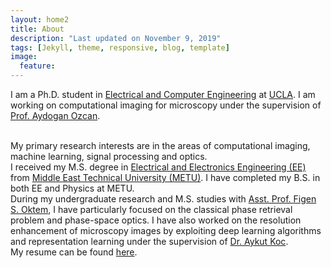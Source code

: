 ```yaml
---
layout: home2
title: About
description: "Last updated on November 9, 2019"
tags: [Jekyll, theme, responsive, blog, template]
image:
  feature: 
---
```


I am a Ph.D. student in <a href="https://www.ee.ucla.edu/" target="_blank">Electrical and Computer Engineering</a> at <a href="http://www.ucla.edu/" target="_blank">UCLA</a>. I am working on computational imaging for microscopy under the supervision of <a href="https://innovate.ee.ucla.edu/prof-ozcan-brief-biosketch.html" target="_blank">Prof. Aydogan Ozcan</a>.

<br />
My primary research interests are in the areas of computational imaging, machine learning, signal processing and optics.

<br />
I received my M.S. degree in <a href="https://eee.metu.edu.tr/" target="_blank">Electrical and Electronics Engineering (EE)</a> from <a href="http://www.metu.edu.tr/" target="_blank">Middle East Technical University (METU)</a>. I have completed my B.S. in both EE and Physics at METU.

<br />
During my undergraduate research and M.S. studies with <a href="https://blog.metu.edu.tr/figeno/" target="_blank">Asst. Prof. Figen S. Oktem</a>, I have particularly focused on the classical phase retrieval problem and phase-space optics. I have also worked on the resolution enhancement of microscopy images by exploiting deep learning algorithms and representation learning under the supervision of <a href="https://www.linkedin.com/in/aykut-ko%C3%A7-9a37abb5/" target="_blank">Dr. Aykut Koc</a>.

<br />
My resume can be found <a href="https://cagatayisil.github.io/CVcisil.pdf" target="_blank">here</a>.
